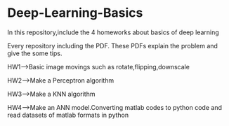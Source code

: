 # Deep-Learning-Basics
In this repository,include the 4 homeworks about basics of deep learning

Every repository including the PDF. These PDFs explain the problem and give the some tips.

HW1-->Basic image movings such as rotate,flipping,downscale

HW2-->Make a Perceptron algorithm

HW3-->Make a KNN algorithm

HW4-->Make an ANN model.Converting matlab codes to python code and read datasets of matlab formats in python 
